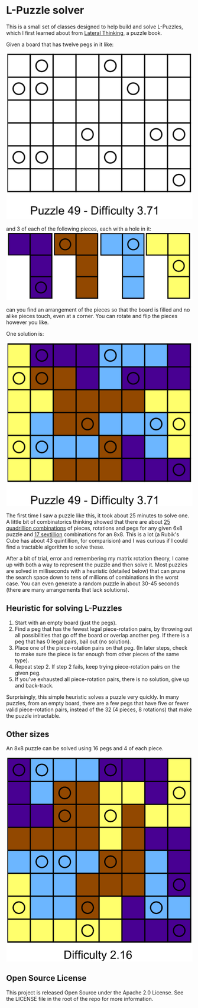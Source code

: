 # L-Puzzle solver #

This is a small set of classes designed to help build and solve L-Puzzles, which I first learned about from [Lateral Thinking](http://www.amazon.com/Lateral-Thinking-Puzzles-Large-Print-ebook/dp/B00CPNQZ4A/), a puzzle book.

Given a board that has twelve pegs in it like:

<img src="images/sample_puzzle.PNG" alt="sample 6x8 puzzle" width="600px">

and 3 of each of the following pieces, each with a hole in it:
<img src="images/pieces.PNG" alt="The 4 different pieces" width="600px">

can you find an arrangement of the pieces so that the board is filled and
no alike pieces touch, even at a corner.
You can rotate and flip the pieces however you like.

One solution is:

<img src="images/sample_puzzle_solved.PNG" alt="the solved sample 6x8 puzzle" width="600px">

The first time I saw a puzzle like this, it took about 25 minutes to solve one.
A little bit of combinatorics thinking showed that there are about [25 quadrillion combinations](http://www.wolframalpha.com/input/?i=%2812+choose+3%29%289+choose+3%29%286+choose+3%29%288%5E12%29) of pieces, rotations and pegs for any given 6x8 puzzle and
[17 sextillion](http://www.wolframalpha.com/input/?i=%2816+choose+4%29%2812+choose+4%29%288+choose+4%29%288%5E16%29) combinations for an 8x8.
This is a lot (a Rubik's Cube has about 43 quintillion, for comparision) and I was curious if I could find a tractable algorithm to solve these.

After a bit of trial, error and remembering my matrix rotation theory, I came up with both a way to represent the puzzle and then solve it.
Most puzzles are solved in milliseconds with a heuristic (detailed below) that can prune the search space down to tens of millions of combinations in the worst case.
You can even generate a random puzzle in about 30-45 seconds (there are many arrangements that lack solutions).


## Heuristic for solving L-Puzzles ##
1. Start with an empty board (just the pegs).
2. Find a peg that has the fewest legal piece-rotation pairs, by throwing out all possibilities that go off the board or overlap another peg.  If there is a peg that has 0 legal pairs, bail out (no solution).
3. Place one of the piece-rotation pairs on that peg.  (In later steps, check to make sure the piece is far enough from other pieces of the same type).
4. Repeat step 2.  If step 2 fails, keep trying piece-rotation pairs on the given peg.
5. If you've exhausted all piece-rotation pairs, there is no solution, give up and back-track.

Surprisingly, this simple heuristic solves a puzzle very quickly.
In many puzzles, from an empty board, there are a few pegs that have five or fewer valid piece-rotation pairs, instead of the 32 (4 pieces, 8 rotations) that make the puzzle intractable.

## Other sizes ##
An 8x8 puzzle can be solved using 16 pegs and 4 of each piece.

<img src="images/sample_8_puzzle_solved.PNG" alt="sample solved 8x8 puzzle" width="600px">

## Open Source License ##
This project is released Open Source under the Apache 2.0 License.
See the LICENSE file in the root of the repo for more information.
